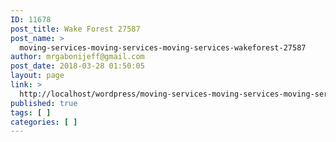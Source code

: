 ```yaml
---
ID: 11678
post_title: Wake Forest 27587
post_name: >
  moving-services-moving-services-moving-services-wakeforest-27587
author: mrgabonijeff@gmail.com
post_date: 2018-03-28 01:50:05
layout: page
link: >
  http://localhost/wordpress/moving-services-moving-services-moving-services-wakeforest-27587/
published: true
tags: [ ]
categories: [ ]
---
```

